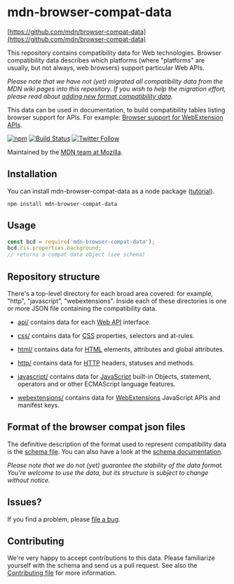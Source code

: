 # mdn-browser-compat-data

[https://github.com/mdn/browser-compat-data](https://github.com/mdn/browser-compat-data)

This repository contains compatibility data for Web technologies.
Browser compatibility data describes which platforms (where "platforms" are
usually, but not always, web browsers) support particular Web APIs.

*Please note that we have not (yet) migrated all compatibility data from the MDN wiki pages into this repository. If you wish to help the migration effort, please read about [adding new format compatibility data](https://developer.mozilla.org/en-US/docs/MDN/Contribute/Structures/Compatibility_tables).*

This data can be used in documentation, to build compatibility tables listing
browser support for APIs. For example:
[Browser support for WebExtension APIs](https://developer.mozilla.org/en-US/Add-ons/WebExtensions/Browser_support_for_JavaScript_APIs).

[![npm](https://img.shields.io/npm/v/mdn-browser-compat-data.svg)](https://www.npmjs.com/package/mdn-browser-compat-data)
[![Build Status](https://travis-ci.org/mdn/browser-compat-data.svg?branch=master)](https://travis-ci.org/mdn/browser-compat-data)
[![Twitter Follow](https://img.shields.io/twitter/follow/mozdevnet.svg?style=social&label=Follow&style=plastic)](https://twitter.com/MozDevNet)

Maintained by the [MDN team at Mozilla](https://wiki.mozilla.org/MDN).

## Installation
You can install mdn-browser-compat-data as a node package ([tutorial](https://www.npmjs.com/package/mdn-browser-compat-data/tutorial)).
```
npm install mdn-browser-compat-data
```

## Usage
```js
const bcd = require('mdn-browser-compat-data');
bcd.css.properties.background;
// returns a compat data object (see schema)
```

## Repository structure

There's a top-level directory for each broad area covered: for example, "http",
"javascript", "webextensions". Inside each of these directories is one or more
JSON file containing the compatibility data.

- [api/](https://github.com/mdn/browser-compat-data/tree/master/api) contains data for each [Web API](https://developer.mozilla.org/en-US/docs/Web/API) interface.

- [css/](https://github.com/mdn/browser-compat-data/tree/master/css) contains data for [CSS](https://developer.mozilla.org/en-US/docs/Web/CSS) properties, selectors and at-rules.

- [html/](https://github.com/mdn/browser-compat-data/tree/master/html) contains data for
[HTML](https://developer.mozilla.org/en-US/docs/Web/HTML) elements, attributes and global attributes.

- [http/](https://github.com/mdn/browser-compat-data/tree/master/http) contains data for [HTTP](https://developer.mozilla.org/en-US/docs/Web/HTTP) headers, statuses and methods.

- [javascript/](https://github.com/mdn/browser-compat-data/tree/master/javascript) contains data for [JavaScript](https://developer.mozilla.org/en-US/docs/Web/JavaScript) built-in Objects, statement, operators and or other ECMAScript language features.

- [webextensions/](https://github.com/mdn/browser-compat-data/tree/master/webextensions) contains data for [WebExtensions](https://developer.mozilla.org/en-US/Add-ons/WebExtensions) JavaScript APIs and manifest keys.

## Format of the browser compat json files
The definitive description of the format used to represent compatibility data is the [schema file](https://github.com/mdn/browser-compat-data/blob/master/schemas/compat-data.schema.json).
You can also have a look at the [schema documentation](https://github.com/mdn/browser-compat-data/blob/master/schemas/compat-data-schema.md).

*Please note that we do not (yet) guarantee the stability of the data format.
You're welcome to use the data, but its structure is subject to change without notice.*

## Issues?

If you find a problem, please [file a bug](https://github.com/mdn/browser-compat-data/issues/new).

## Contributing

We're very happy to accept contributions to this data. Please familiarize yourself
with the schema and send us a pull request. See also the [Contributing file](https://github.com/mdn/browser-compat-data/blob/master/CONTRIBUTING.md) for more information.
